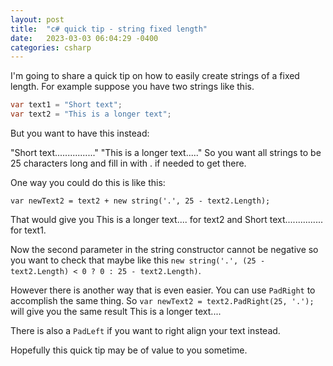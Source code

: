 ```yaml
---
layout: post
title:  "c# quick tip - string fixed length"
date:   2023-03-03 06:04:29 -0400
categories: csharp
---
```


I'm going to share a quick tip on how to easily create strings of a fixed length. For example suppose you have two strings like this.

```csharp
var text1 = "Short text";
var text2 = "This is a longer text";
```
But you want to have this instead:

"Short text................"
"This is a longer text....."
So you want all strings to be 25 characters long and fill in with . if needed to get there.

One way you could do this is like this:

`var newText2 = text2 + new string('.', 25 - text2.Length);`

That would give you This is a longer text.... for text2 and Short text............... for text1.

Now the second parameter in the string constructor cannot be negative so you want to check that maybe like this `new string('.', (25 - text2.Length) < 0 ? 0 : 25 - text2.Length)`.

However there is another way that is even easier. You can use `PadRight` to accomplish the same thing. So `var newText2 = text2.PadRight(25, '.');` will give you the same result This is a longer text....

There is also a `PadLeft` if you want to right align your text instead.

Hopefully this quick tip may be of value to you sometime.